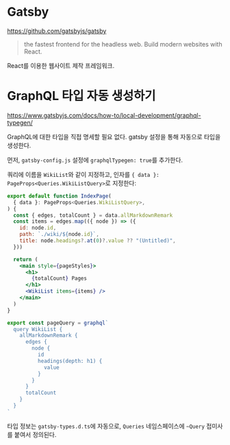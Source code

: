 # Gatsby

https://github.com/gatsbyjs/gatsby

> the fastest frontend for the headless web. Build modern websites with React.

React를 이용한 웹사이트 제작 프레임워크.

# GraphQL 타입 자동 생성하기

https://www.gatsbyjs.com/docs/how-to/local-development/graphql-typegen/

GraphQL에 대한 타입을 직접 명세할 필요 없다. gatsby 설정을 통해 자동으로 타입을 생성한다.

먼저, `gatsby-config.js` 설정에 `graphqlTypegen: true`를 추가한다.

쿼리에 이름을 `WikiList`와 같이 지정하고, 인자를 `{ data }: PageProps<Queries.WikiListQuery>`로 지정한다:

```jsx
export default function IndexPage(
  { data }: PageProps<Queries.WikiListQuery>,
) {
  const { edges, totalCount } = data.allMarkdownRemark
  const items = edges.map(({ node }) => ({
    id: node.id,
    path: `./wiki/${node.id}`,
    title: node.headings?.at(0)?.value ?? "(Untitled)",
  }))

  return (
    <main style={pageStyles}>
      <h1>
        {totalCount} Pages
      </h1>
      <WikiList items={items} />
    </main>
  )
}

export const pageQuery = graphql`
  query WikiList {
    allMarkdownRemark {
      edges {
        node {
          id
          headings(depth: h1) {
            value
          }
        }
      }
      totalCount
    }
  }
`
```

타입 정보는 `gatsby-types.d.ts`에 자동으로, `Queries` 네임스페이스에 `~Query` 접미사를 붙여서 정의된다.
